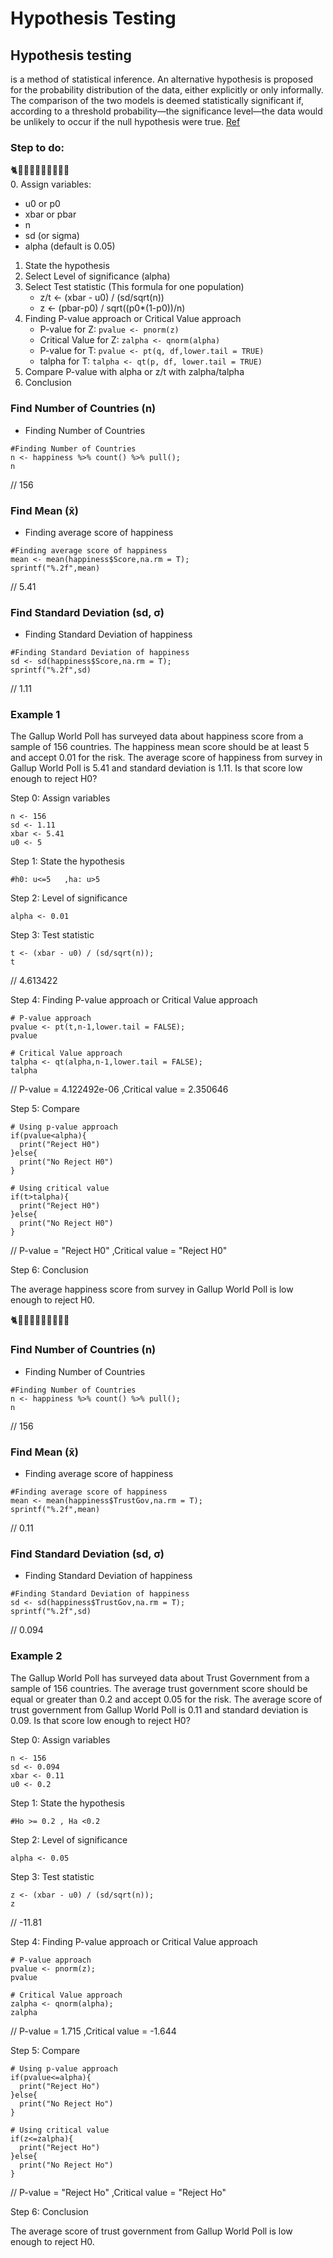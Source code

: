 # Hypothesis Testing


## Hypothesis testing

is a method of statistical inference. An alternative hypothesis is proposed for the probability distribution of the data, either explicitly or only informally. The comparison of the two models is deemed statistically significant if, according to a threshold probability—the significance level—the data would be unlikely to occur if the null hypothesis were true. [Ref](https://en.wikipedia.org/wiki/Statistical_hypothesis_testing)

### Step to do:
🐈🐎🐑🐱🐯🐏🐖🐄🐃🐂 <br>
0. Assign variables:
   - u0 or p0
   - xbar or pbar
   - n
   - sd (or sigma)
   - alpha (default is 0.05)
1. State the hypothesis
2. Select Level of significance (alpha)
3. Select Test statistic (This formula for one population)
   - z/t <- (xbar - u0) / (sd/sqrt(n))
   - z <- (pbar-p0) / sqrt((p0\*(1-p0))/n)
4. Finding P-value approach or Critical Value approach
   - P-value for Z: `pvalue <- pnorm(z)`
   - Critical Value for Z: `zalpha <- qnorm(alpha)`
   - P-value for T: `pvalue <- pt(q, df,lower.tail = TRUE)`
   - talpha for T: `talpha <- qt(p, df, lower.tail = TRUE)`
5. Compare P-value with alpha or z/t with zalpha/talpha
6. Conclusion



### Find Number of Countries (n)

- Finding Number of Countries

```
#Finding Number of Countries
n <- happiness %>% count() %>% pull();
n

```
// 156


### Find Mean (x̄)

- Finding average score of happiness

```
#Finding average score of happiness
mean <- mean(happiness$Score,na.rm = T);
sprintf("%.2f",mean)

```
// 5.41

### Find Standard Deviation (sd, σ)

- Finding Standard Deviation of happiness

```
#Finding Standard Deviation of happiness
sd <- sd(happiness$Score,na.rm = T);
sprintf("%.2f",sd)

```
// 1.11


### Example 1

The Gallup World Poll has surveyed data about happiness score from a sample of 156 countries. The  happiness mean score should be at least 5 and accept 0.01 for the risk. The average score of happiness from survey in Gallup World Poll is 5.41 and standard deviation is 1.11. Is that score low enough to reject H0?

Step 0: Assign variables

```
n <- 156
sd <- 1.11
xbar <- 5.41
u0 <- 5

```

Step 1: State the hypothesis

```
#h0: u<=5   ,ha: u>5

```

Step 2: Level of significance

```
alpha <- 0.01 

```

Step 3: Test statistic

```
t <- (xbar - u0) / (sd/sqrt(n));
t

```
// 4.613422

Step 4: Finding P-value approach or Critical Value approach

```
# P-value approach
pvalue <- pt(t,n-1,lower.tail = FALSE);
pvalue

# Critical Value approach
talpha <- qt(alpha,n-1,lower.tail = FALSE);
talpha

```
// P-value = 4.122492e-06 ,Critical value = 2.350646

Step 5: Compare

```
# Using p-value approach
if(pvalue<alpha){
  print("Reject H0")
}else{
  print("No Reject H0")
}

# Using critical value
if(t>talpha){
  print("Reject H0")
}else{
  print("No Reject H0")
}

```
// P-value = "Reject H0" ,Critical value = "Reject H0"

Step 6: Conclusion

The average happiness score from survey in Gallup World Poll is low enough to reject H0.


🐈🐎🐑🐱🐯🐏🐖🐄🐃🐂


### Find Number of Countries (n)

- Finding Number of Countries

```
#Finding Number of Countries
n <- happiness %>% count() %>% pull();
n

```
// 156


### Find Mean (x̄)

- Finding average score of happiness

```
#Finding average score of happiness
mean <- mean(happiness$TrustGov,na.rm = T);
sprintf("%.2f",mean)

```
// 0.11

### Find Standard Deviation (sd, σ)

- Finding Standard Deviation of happiness

```
#Finding Standard Deviation of happiness
sd <- sd(happiness$TrustGov,na.rm = T);
sprintf("%.2f",sd)

```
// 0.094

### Example 2

The Gallup World Poll has surveyed data about Trust Government from a sample of 156 countries. The average trust government score should be equal or greater than 0.2 and accept 0.05 for the risk. The average score of trust government from Gallup World Poll is 0.11 and standard deviation is 0.09. Is that score low enough to reject H0?

Step 0: Assign variables

```
n <- 156
sd <- 0.094
xbar <- 0.11
u0 <- 0.2

```

Step 1: State the hypothesis

```
#Ho >= 0.2 , Ha <0.2 

```

Step 2: Level of significance

```
alpha <- 0.05

```

Step 3: Test statistic

```
z <- (xbar - u0) / (sd/sqrt(n));
z

```
// -11.81

Step 4: Finding P-value approach or Critical Value approach

```
# P-value approach
pvalue <- pnorm(z); 
pvalue

# Critical Value approach
zalpha <- qnorm(alpha);
zalpha

```
// P-value = 1.715 ,Critical value = -1.644

Step 5: Compare

```
# Using p-value approach
if(pvalue<=alpha){
  print("Reject Ho")
}else{
  print("No Reject Ho")
}

# Using critical value
if(z<=zalpha){
  print("Reject Ho")
}else{
  print("No Reject Ho")
}

```
// P-value = "Reject Ho" ,Critical value = "Reject Ho"

Step 6: Conclusion

The average score of trust government from Gallup World Poll is low enough to reject H0.
